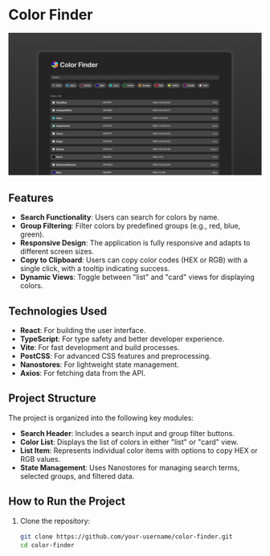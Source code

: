 # Color Finder

![Color Finder Preview](src/images/preview-image.png)

## Features

- **Search Functionality**: Users can search for colors by name.
- **Group Filtering**: Filter colors by predefined groups (e.g., red, blue, green).
- **Responsive Design**: The application is fully responsive and adapts to different screen sizes.
- **Copy to Clipboard**: Users can copy color codes (HEX or RGB) with a single click, with a tooltip indicating success.
- **Dynamic Views**: Toggle between "list" and "card" views for displaying colors.

## Technologies Used

- **React**: For building the user interface.
- **TypeScript**: For type safety and better developer experience.
- **Vite**: For fast development and build processes.
- **PostCSS**: For advanced CSS features and preprocessing.
- **Nanostores**: For lightweight state management.
- **Axios**: For fetching data from the API.

## Project Structure

The project is organized into the following key modules:

- **Search Header**: Includes a search input and group filter buttons.
- **Color List**: Displays the list of colors in either "list" or "card" view.
- **List Item**: Represents individual color items with options to copy HEX or RGB values.
- **State Management**: Uses Nanostores for managing search terms, selected groups, and filtered data.

## How to Run the Project

1. Clone the repository:
   ```bash
   git clone https://github.com/your-username/color-finder.git
   cd color-finder